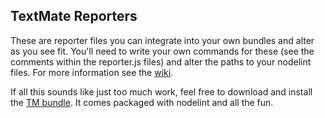 TextMate Reporters
------------------

These are reporter files you can integrate into your own bundles and alter as
you see fit. You'll need to write your own commands for these (see the comments
within the reporter.js files) and alter the paths to your nodelint files. For
more information see the [wiki][wiki].

If all this sounds like just too much work, feel free to download and install
the [TM bundle][bundle]. It comes packaged with nodelint and all the fun.

[wiki]: http://wiki.github.com/tav/nodelint/
[bundle]: http://github.com/mkitt/javascript-nodelint.tmbundle